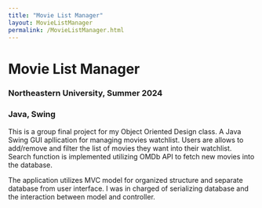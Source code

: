 ```yaml
---
title: "Movie List Manager"
layout: MovieListManager
permalink: /MovieListManager.html
---
```




# Movie List Manager
### Northeastern University, Summer 2024
### Java, Swing

This is a group final project for my Object Oriented Design class. A Java Swing GUI apllication for managing movies watchlist. Users are allows to add/remove and filter the list of movies they want into their watchlist. Search function is implemented utilizing OMDb API to fetch new movies into the database.

The application utilizes MVC model for organized structure and separate database from user interface. I was in charged of serializing database and the interaction between model and controller.
